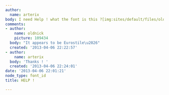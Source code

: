 ```yaml
---
author:
  name: arterix
body: I need Help ! what the font is this ?[img:sites/default/files/old-images/164985_10201139146906448_544623801_n_6177.jpg]
comments:
- author:
    name: oldnick
    picture: 109434
  body: "It appears to be Eurostile\u2026"
  created: '2013-04-06 22:22:57'
- author:
    name: arterix
  body: 'Thanks ! '
  created: '2013-04-06 22:24:01'
date: '2013-04-06 22:01:21'
node_type: font_id
title: HELP !

---
```

